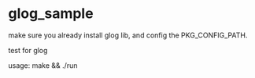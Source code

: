 # glog_sample

make sure you already install glog lib, and config the PKG_CONFIG_PATH.

test for glog 

usage:
	make && ./run
